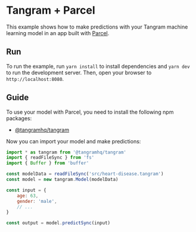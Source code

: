 # Tangram + Parcel

This example shows how to make predictions with your Tangram machine learning model in an app built with [Parcel](https://parceljs.org).

## Run

To run the example, run `yarn install` to install dependencies and `yarn dev` to run the development server. Then, open your browser to `http://localhost:8080`.

## Guide

To use your model with Parcel, you need to install the following npm packages:

- [@tangramhq/tangram](https://npmjs.com/@tangramhq/tangram)

Now you can import your model and make predictions:

```javascript
import * as tangram from '@tangramhq/tangram'
import { readFileSync } from 'fs'
import { Buffer } from 'buffer'

const modelData = readFileSync('src/heart-disease.tangram')
const model = new tangram.Model(modelData)

const input = {
	age: 63,
	gender: 'male',
	// ...
}

const output = model.predictSync(input)
```
